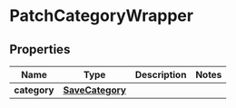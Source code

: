 

# PatchCategoryWrapper


## Properties

| Name | Type | Description | Notes |
|------------ | ------------- | ------------- | -------------|
|**category** | [**SaveCategory**](SaveCategory.md) |  |  |



